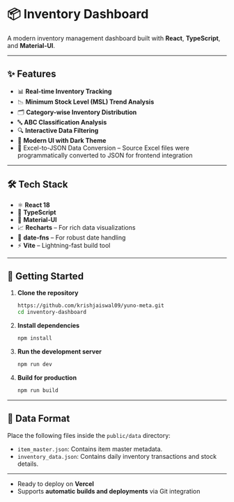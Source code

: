 # 📦 Inventory Dashboard

A modern inventory management dashboard built with **React**, **TypeScript**, and **Material-UI**.

---

## ✨ Features

* 📊 **Real-time Inventory Tracking**
* 📉 **Minimum Stock Level (MSL) Trend Analysis**
* 🗂️ **Category-wise Inventory Distribution**
* 🔤 **ABC Classification Analysis**
* 🔍 **Interactive Data Filtering**
* 🌙 **Modern UI with Dark Theme**
* 🔄 Excel-to-JSON Data Conversion – Source Excel files were programmatically converted to JSON for frontend integration

---

## 🛠️ Tech Stack

* ⚛️ **React 18**
* 🧠 **TypeScript**
* 🎨 **Material-UI**
* 📈 **Recharts** – For rich data visualizations
* 📅 **date-fns** – For robust date handling
* ⚡ **Vite** – Lightning-fast build tool

---

## 🚀 Getting Started

1. **Clone the repository**

   ```bash
   https://github.com/krishjaiswal09/yuno-meta.git
   cd inventory-dashboard
   ```

2. **Install dependencies**

   ```bash
   npm install
   ```

3. **Run the development server**

   ```bash
   npm run dev
   ```

4. **Build for production**

   ```bash
   npm run build
   ```

---

## 📁 Data Format

Place the following files inside the `public/data` directory:

* `item_master.json`: Contains item master metadata.
* `inventory_data.json`: Contains daily inventory transactions and stock details.

---


* Ready to deploy on **Vercel**
* Supports **automatic builds and deployments** via Git integration

 
